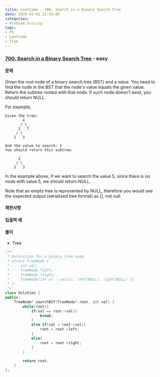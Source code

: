 ```yaml
---
title: LeetCode - 700. Search in a Binary Search Tree
date: 2020-02-01 22:34:00
categories:
- Problem Solving
tags:
- PS
- Leetcode
- Tree
---
```


### [ 700. Search in a Binary Search Tree ](https://leetcode.com/problems/search-in-a-binary-search-tree/) - easy

#### 문제

Given the root node of a binary search tree (BST) and a value. You need to find the node in the BST that the node's value equals the given value. Return the subtree rooted with that node. If such node doesn't exist, you should return NULL.

For example, 

```
Given the tree:
        4
       / \
      2   7
     / \
    1   3

And the value to search: 2
You should return this subtree:

      2     
     / \   
    1   3
```

In the example above, if we want to search the value 5, since there is no node with value 5, we should return NULL.

Note that an empty tree is represented by NULL, therefore you would see the expected output (serialized tree format) as [], not null.

#### 제한사항

#### 입출력 예

#### 풀이
  - Tree

```cpp
/**
 * Definition for a binary tree node.
 * struct TreeNode {
 *     int val;
 *     TreeNode *left;
 *     TreeNode *right;
 *     TreeNode(int x) : val(x), left(NULL), right(NULL) {}
 * };
 */
class Solution {
public:
    TreeNode* searchBST(TreeNode* root, int val) {        
        while(root){
            if(val == root->val){
                break;
            }
            else if(val < root->val){
                root = root->left;
            }
            else{
                root = root->right;
            }
        }
        
        return root;
    }
};
```